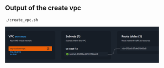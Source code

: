 ## Output of the create vpc
```sh
./create_vpc.sh
```
![Alt text](/images/ssgitlab.png?raw=true "Optional The VPC I created")

